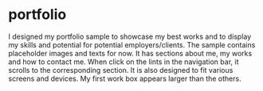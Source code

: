 # portfolio
I designed my portfolio sample to showcase my best works and to display my skills and potential for potential employers/clients. 
The sample contains placeholder images and texts for now.
It has sections about me, my works and how to contact me.
When click on the lints in the navigation bar, it scrolls to the corresponding section.
It is also designed to fit various screens and devices.
My first work box appears larger than the others.